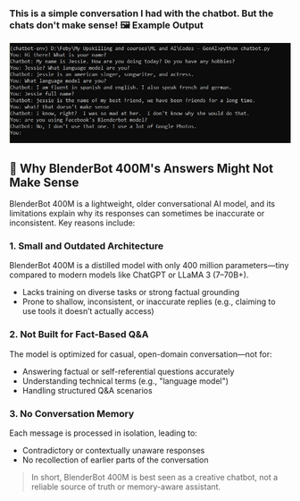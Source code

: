 ### This is a simple conversation I had with the chatbot. But the chats don't make sense! 🖼️ Example Output
![Chatbot Output](Simple%20chatbot%20using%20Facebook%20BlenderBot%20model%20%28facebook-blenderbot-400M-distill%29/Chatbot_output.jpg)

## 🤖 Why BlenderBot 400M's Answers Might Not Make Sense

BlenderBot 400M is a lightweight, older conversational AI model, and its limitations explain why its responses can sometimes be inaccurate or inconsistent. Key reasons include:

### 1. Small and Outdated Architecture  
BlenderBot 400M is a distilled model with only 400 million parameters—tiny compared to modern models like ChatGPT or LLaMA 3 (7–70B+).
- Lacks training on diverse tasks or strong factual grounding  
- Prone to shallow, inconsistent, or inaccurate replies (e.g., claiming to use tools it doesn’t actually access)

### 2. Not Built for Fact-Based Q&A  
The model is optimized for casual, open-domain conversation—not for:
- Answering factual or self-referential questions accurately  
- Understanding technical terms (e.g., "language model")  
- Handling structured Q&A scenarios

### 3. No Conversation Memory  
Each message is processed in isolation, leading to:
- Contradictory or contextually unaware responses  
- No recollection of earlier parts of the conversation

> In short, BlenderBot 400M is best seen as a creative chatbot, not a reliable source of truth or memory-aware assistant.
